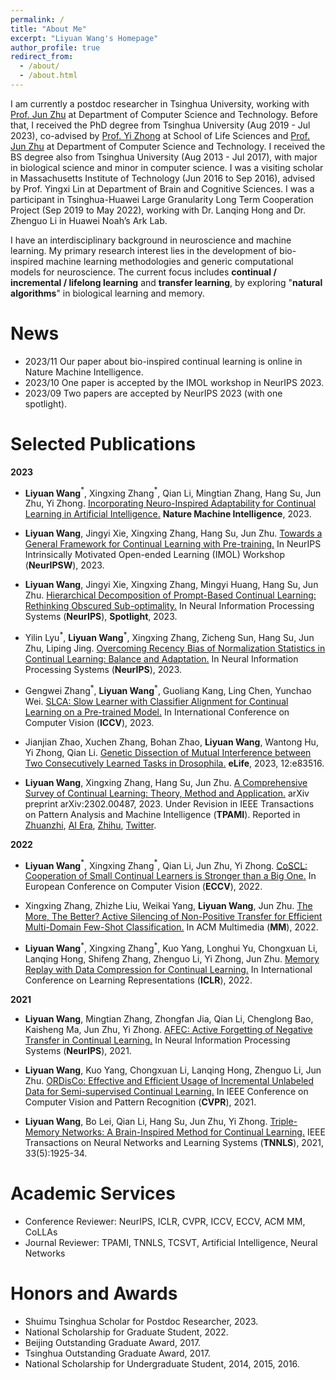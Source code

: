 ```yaml
---
permalink: /
title: "About Me"
excerpt: "Liyuan Wang's Homepage"
author_profile: true
redirect_from: 
  - /about/
  - /about.html
---
```

I am currently a postdoc researcher in Tsinghua University, working with [Prof. Jun Zhu](http://ml.cs.tsinghua.edu.cn/~jun/index.shtml) at Department of Computer Science and Technology. Before that, I received the PhD degree from Tsinghua University (Aug 2019 - Jul 2023), co-advised by [Prof. Yi Zhong](https://life.tsinghua.edu.cn/lifeen/info/1035/1105.htm) at School of Life Sciences and [Prof. Jun Zhu](http://ml.cs.tsinghua.edu.cn/~jun/index.shtml) at Department of Computer Science and Technology. 
I received the BS degree also from Tsinghua University (Aug 2013 - Jul 2017), with major in biological science and minor in computer science. I was a visiting scholar in Massachusetts Institute of Technology (Jun 2016 to Sep 2016), advised by Prof. Yingxi Lin at Department of Brain and Cognitive Sciences. I was a participant in Tsinghua-Huawei Large Granularity Long Term Cooperation Project (Sep 2019 to May 2022), working with Dr. Lanqing Hong and Dr. Zhenguo Li in Huawei Noah’s Ark Lab.

I have an interdisciplinary background in neuroscience and machine learning. My primary research interest lies in the development of bio-inspired machine learning methodologies and generic computational models for neuroscience. The current focus includes **continual / incremental / lifelong learning** and **transfer learning**, by exploring "**natural algorithms**" in biological learning and memory.

News
======
* 2023/11 Our paper about bio-inspired continual learning is online in Nature Machine Intelligence.
* 2023/10 One paper is accepted by the IMOL workshop in NeurIPS 2023.
* 2023/09 Two papers are accepted by NeurIPS 2023 (with one spotlight).



Selected Publications
======
**2023**
* **Liyuan Wang**$^{\ast}$, Xingxing Zhang$^{\ast}$, Qian Li, Mingtian Zhang, Hang Su, Jun Zhu, Yi Zhong. [Incorporating Neuro-Inspired Adaptability for Continual Learning in Artificial Intelligence.](https://www.nature.com/articles/s42256-023-00747-w) **Nature Machine Intelligence**, 2023.

* **Liyuan Wang**, Jingyi Xie, Xingxing Zhang, Hang Su, Jun Zhu. [Towards a General Framework for Continual Learning with Pre-training.]() In NeurIPS Intrinsically Motivated Open-ended Learning (IMOL) Workshop (**NeurIPSW**), 2023.

* **Liyuan Wang**, Jingyi Xie, Xingxing Zhang, Mingyi Huang, Hang Su, Jun Zhu. [Hierarchical Decomposition of Prompt-Based Continual Learning: Rethinking Obscured Sub-optimality.](https://arxiv.org/abs/2310.07234) In Neural Information Processing Systems (**NeurIPS**), **Spotlight**, 2023.

* Yilin Lyu$^{\ast}$, **Liyuan Wang**$^{\ast}$, Xingxing Zhang, Zicheng Sun, Hang Su, Jun Zhu, Liping Jing. [Overcoming Recency Bias of Normalization Statistics in Continual Learning: Balance and Adaptation.](https://arxiv.org/abs/2310.08855) In Neural Information Processing Systems (**NeurIPS**), 2023.

* Gengwei Zhang$^{\ast}$, **Liyuan Wang**$^{\ast}$, Guoliang Kang, Ling Chen, Yunchao Wei. [SLCA: Slow Learner with Classifier Alignment for Continual Learning on a Pre-trained Model.](https://arxiv.org/abs/2303.05118) In International Conference on Computer Vision (**ICCV**), 2023.

* Jianjian Zhao, Xuchen Zhang, Bohan Zhao, **Liyuan Wang**, Wantong Hu, Yi Zhong, Qian Li. [Genetic Dissection of Mutual Interference between Two Consecutively Learned Tasks in Drosophila.](https://www.biorxiv.org/content/10.1101/2022.10.18.512721.abstract) **eLife**, 2023, 12:e83516.

* **Liyuan Wang**, Xingxing Zhang, Hang Su, Jun Zhu. [A Comprehensive Survey of Continual Learning: Theory, Method and Application.](https://arxiv.org/abs/2302.00487) arXiv preprint arXiv:2302.00487, 2023. Under Revision in IEEE Transactions on Pattern Analysis and Machine Intelligence (**TPAMI**). Reported in [Zhuanzhi](https://mp.weixin.qq.com/s/SGlUFOVJkWcpueaqzjWiyw), [AI Era](https://mp.weixin.qq.com/s/uPHDl64Akh0J26CtzUxnrA), [Zhihu](https://zhuanlan.zhihu.com/p/624087913), [Twitter](https://twitter.com/Jeande_d/status/1622710336058195968).

**2022**

* **Liyuan Wang**$^{\ast}$, Xingxing Zhang$^{\ast}$, Qian Li, Jun Zhu, Yi Zhong. [CoSCL: Cooperation of Small Continual Learners is Stronger than a Big One.](https://arxiv.org/abs/2207.06543) In European Conference on Computer Vision (**ECCV**), 2022.
 
* Xingxing Zhang, Zhizhe Liu, Weikai Yang, **Liyuan Wang**, Jun Zhu. [The More, The Better? Active Silencing of Non-Positive Transfer for Efficient Multi-Domain Few-Shot Classification.](https://repo.vicayang.cc/The_More_The_Better/The_More_The_Better.pdf) In ACM Multimedia (**MM**), 2022.
  
* **Liyuan Wang**$^{\ast}$, Xingxing Zhang$^{\ast}$, Kuo Yang, Longhui Yu, Chongxuan Li, Lanqing Hong, Shifeng Zhang, Zhenguo Li, Yi Zhong, Jun Zhu. [Memory Replay with Data Compression for Continual Learning.](https://openreview.net/pdf?id=a7H7OucbWaU) In International Conference on Learning Representations (**ICLR**), 2022.
  
**2021**
* **Liyuan Wang**, Mingtian Zhang, Zhongfan Jia, Qian Li, Chenglong Bao, Kaisheng Ma, Jun Zhu, Yi Zhong. [AFEC: Active Forgetting of Negative Transfer in Continual Learning.](https://papers.nips.cc/paper/2021/hash/bc6dc48b743dc5d013b1abaebd2faed2-Abstract.html) In Neural Information Processing Systems (**NeurIPS**), 2021.
  
* **Liyuan Wang**, Kuo Yang, Chongxuan Li, Lanqing Hong, Zhenguo Li, Jun Zhu. [ORDisCo: Effective and Efficient Usage of Incremental Unlabeled Data for Semi-supervised Continual Learning.](https://openaccess.thecvf.com/content/CVPR2021/html/Wang_ORDisCo_Effective_and_Efficient_Usage_of_Incremental_Unlabeled_Data_for_CVPR_2021_paper.html) In IEEE Conference on Computer Vision and Pattern Recognition (**CVPR**), 2021.

* **Liyuan Wang**, Bo Lei, Qian Li, Hang Su, Jun Zhu, Yi Zhong. [Triple-Memory Networks: A Brain-Inspired Method for Continual Learning.](https://ieeexplore.ieee.org/document/9540230) IEEE Transactions on Neural Networks and Learning Systems (**TNNLS**), 2021, 33(5):1925-34.
    

Academic Services
======
* Conference Reviewer: NeurIPS, ICLR, CVPR, ICCV, ECCV, ACM MM, CoLLAs
* Journal Reviewer: TPAMI, TNNLS, TCSVT, Artificial Intelligence, Neural Networks



Honors and Awards
======
* Shuimu Tsinghua Scholar for Postdoc Researcher, 2023.
* National Scholarship for Graduate Student, 2022.
* Beijing Outstanding Graduate Award, 2017.
* Tsinghua Outstanding Graduate Award, 2017.
* National Scholarship for Undergraduate Student, 2014, 2015, 2016.

  

